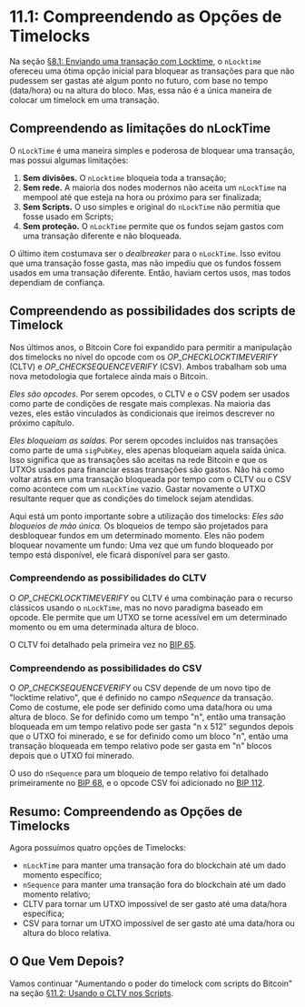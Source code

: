 # 11.1: Compreendendo as Opções de Timelocks

Na seção [§8.1: Enviando uma transação com Locktime](08_1_Sending_a_Transaction_with_a_Locktime.md), o ```nLocktime``` ofereceu uma ótima opção inicial para bloquear as transações para que não pudessem ser gastas até algum ponto no futuro, com base no tempo (data/hora) ou na altura do bloco. Mas, essa não é a única maneira de colocar um timelock em uma transação.

## Compreendendo as limitações do nLockTime

O ```nLockTime``` é uma maneira simples e poderosa de bloquear uma transação, mas possui algumas limitações:

1. **Sem divisões.** O `nLocktime` bloqueia toda a transação;
2. **Sem rede.** A maioria dos nodes modernos não aceita um ```nLockTime``` na mempool até que esteja na hora ou próximo para ser finalizada;
3. **Sem Scripts.** O uso simples e original do ```nLockTime``` não permitia que fosse usado em Scripts;
4. **Sem proteção.** O ```nLockTime``` permite que os fundos sejam gastos com uma transação diferente e não bloqueada.

O último item costumava ser o _dealbreaker_ para o ```nLockTime```. Isso evitou que uma transação fosse gasta, mas não impediu que os fundos fossem usados em uma transação diferente. Então, haviam certos usos, mas todos dependiam de confiança.

## Compreendendo as possibilidades dos scripts de Timelock

Nos últimos anos, o Bitcoin Core foi expandido para permitir a manipulação dos timelocks no nível do opcode com os _OP_CHECKLOCKTIMEVERIFY_ (CLTV) e _OP_CHECKSEQUENCEVERIFY_ (CSV). Ambos trabalham sob uma nova metodologia que fortalece ainda mais o Bitcoin.

_Eles são opcodes._ Por serem opcodes, o CLTV e o CSV podem ser usados ​​como parte de condições de resgate mais complexas. Na maioria das vezes, eles estão vinculados às condicionais que ireimos descrever no próximo capítulo.

_Eles bloqueiam as saídas._ Por serem opcodes incluídos nas transações como parte de uma ```sigPubKey```, eles apenas bloqueiam aquela saída única. Isso significa que as transações são aceitas na rede Bitcoin e que os UTXOs usados ​​para financiar essas transações são gastos. Não há como voltar atrás em uma transação bloqueada por tempo com o CLTV ou o CSV como acontece com um ```nLockTime``` vazio. Gastar novamente o UTXO resultante requer que as condições do timelock sejam atendidas.

Aqui está um ponto importante sobre a utilização dos timelocks: _Eles são bloqueios de mão única._ Os bloqueios de tempo são projetados para desbloquear fundos em um determinado momento. Eles não podem bloquear novamente um fundo: Uma vez que um fundo bloqueado por tempo está disponível, ele ficará disponível para ser gasto.

### Compreendendo as possibilidades do CLTV

O _OP_CHECKLOCKTIMEVERIFY_ ou CLTV é uma combinação para o recurso clássicos usando o ```nLockTime```, mas no novo paradigma baseado em opcode. Ele permite que um UTXO se torne acessível em um determinado momento ou em uma determinada altura de bloco.

O CLTV foi detalhado pela primeira vez no [BIP 65](https://github.com/bitcoin/bips/blob/master/bip-0065.mediawiki).

### Compreendendo as possibilidades do CSV

O _OP_CHECKSEQUENCEVERIFY_ ou CSV depende de um novo tipo de "locktime relativo", que é definido no campo _nSequence_ da transação. Como de costume, ele pode ser definido como uma data/hora ou uma altura de bloco. Se for definido como um tempo "n", então uma transação bloqueada em um tempo relativo pode ser gasta "n x 512" segundos depois que o UTXO foi minerado, e se for definido como um bloco "n", então uma transação bloqueada em tempo relativo pode ser gasta em "n" blocos depois que o UTXO foi minerado.

O uso do ```nSequence``` para um bloqueio de tempo relativo foi detalhado primeiramente no [BIP 68](https://github.com/bitcoin/bips/blob/master/bip-0068.mediawiki), e o opcode CSV foi adicionado no [BIP 112](https://github.com/bitcoin/bips/blob/master/bip-0112.mediawiki).

## Resumo: Compreendendo as Opções de Timelocks

Agora possuímos quatro opções de Timelocks:

* ```nLockTime``` para manter uma transação fora do blockchain até um dado momento específico;
* ```nSequence``` para manter uma transação fora do blockchain até um dado momento relativo;
* CLTV para tornar um UTXO impossível de ser gasto até uma data/hora específica;
* CSV para tornar um UTXO impossível de ser gasto até uma data/hora ou altura do bloco relativa.

## O Que Vem Depois?

Vamos continuar "Aumentando o poder do timelock com scripts do Bitcoin" na seção [§11.2: Usando o CLTV nos Scripts](11_2_Using_CLTV_in_Scripts.md).